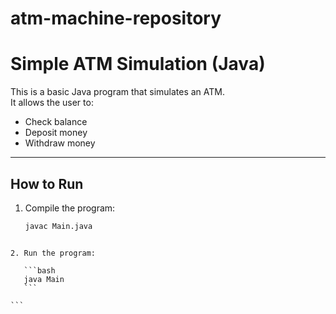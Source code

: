 # atm-machine-repository
# Simple ATM Simulation (Java)

This is a basic Java program that simulates an ATM.  
It allows the user to:
- Check balance  
- Deposit money  
- Withdraw money  

---

## How to Run
1. Compile the program:
   ```bash
   javac Main.java
````

2. Run the program:

   ```bash
   java Main
   ```

```
